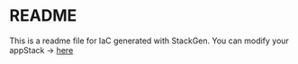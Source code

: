 # README
This is a readme file for IaC generated with StackGen.
You can modify your appStack -> [here](http://main.dev.stackgen.com/appstacks/842f1183-96d2-458c-8695-a64add3dd180)
